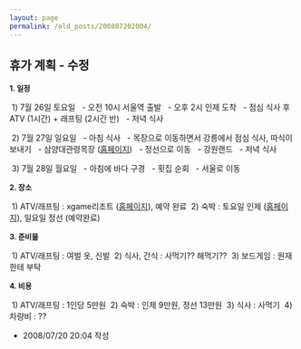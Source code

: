 ```yaml
---
layout: page
permalink: /old_posts/200807202004/
---
```


## 휴가 계획 - 수정

<font size="2" style="font-weight: bold;">1. 일정</font>

 1) 7월 26일 토요일
  - 오전 10시 서울역 출발
  - 오후 2시 인제 도착
  - 점심 식사 후 ATV (1시간) + 래프팅 (2시간 반)
  - 저녁 식사

 2) 7월 27일 일요일
  - 아침 식사
  - 목장으로 이동하면서 강릉에서 점심 식사, 따식이 보내기
  - 삼양대관령목장 (<a href="http://www.samyangranch.co.kr/">홈페이지</a>)
  - 정선으로 이동
  - 강원랜드
  - 저녁 식사

 3) 7월 28일 월요일
  - 아침에 바다 구경
  - 횟집 순회
  - 서울로 이동

<font size="2" style="font-weight: bold;">2. 장소</font>

 1) ATV/래프팅 : xgame리조트 (<a href="http://www.injejump.co.kr/2005/">홈페이지</a>), 예약 완료
 2) 숙박 : 토요일 인제 (<a href="http://www.whitehouse.ne.kr">홈페이지</a>), 일요일 정선 (예약완료)

<font size="2" style="font-weight: bold;">3. 준비물</font>

 1) ATV/래프팅 : 여벌 옷, 신발
 2) 식사, 간식 : 사먹기?? 해먹기??
 3) 보드게임 : 원재한테 부탁

<font size="2" style="font-weight: bold;">4. 비용</font>

 1) ATV/래프팅 : 1인당 5만원
 2) 숙박 : 인제 9만원, 정선 13만원
 3) 식사 : 사먹기
 4) 차량비 : ??





- 2008/07/20 20:04 작성